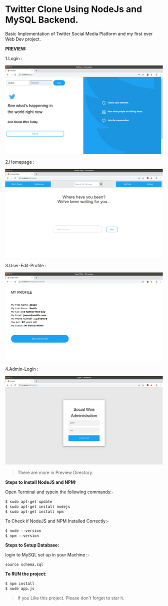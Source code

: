 # Twitter Clone Using NodeJs and MySQL Backend.
Basic Implementation of Twitter Social Media Platform and my first ever Web Dev project.

__PREVIEW:__

1.Login :

![Alt text](preview/1.Login.png?raw=true "Login")

2.Homepage :

![Alt text](preview/3.Homepage.png?raw=true "Homepage")

3.User-Edit-Profile :

![Alt text](preview/4.Edit-Profile.png?raw=true "User-Edit-Profile")

4.Admin-Login :

![Alt text](preview/5.Admin-Login.png?raw=true "Admin-Login")


> There are more in Preview Directory.


__Steps to Install NodeJS and NPM:__

Open Terminal and typein the following commands:-

```
$ sudo apt-get update
$ sudo apt-get install nodejs
$ sudo apt-get install npm
```

To Check if NodeJS and NPM Installed Correctly:-

```
$ node --version
$ npm --version
```
__Steps to Setup Database:__

login to MySQL set up in your Machine :-

```
source schema.sql 
```

__To RUN the project:__
```
$ npm install
$ node app.js
```    

> If you Like this project. Please don't forget to star it.